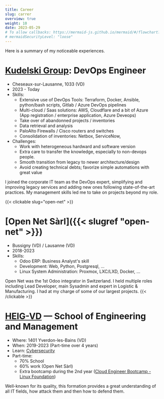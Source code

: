 ```yaml
---
title: Career
slug: carrer
overview: true
weight: 10
date: 2023-05-29
# To allow callbacks: https://mermaid-js.github.io/mermaid/#/flowchart?id=interaction
# mermaidSecurityLevel: "loose" 
---
```


Here is a summary of my noticeable experiences.  


# [Kudelski Group](https://www.nagra.com/): DevOps Engineer
* Cheseaux-sur-Lausanne, 1033 (VD)
* 2023 - Today
* Skills:
  * Extensive use of DevOps Tools: Terraform, Docker, Ansible, python/bash scripts, Gitlab / Azure DevOps pipelines
  * Multi-cloud / Saas solutions: AWS, Cloudflare and a bit of Azure (App registration / enterprise application, Azure Deveops)
  * Take over of abandonned projects / inventories
  * Data retrieval and analysis
  * PaloAlto Firewalls / Cisco routers and switches
  * Consolidation of inventories: Netbox, ServiceNow, 
* Challenges:
  * Work with heterogeneous hardward and software version
  * Extra care to transfer the knowledge, especially to non-devops people.
  * Smooth transition from legacy to newer architecture/design
  * Avoid creating technical debts; favorize simple automations with great value

I joined the corporate IT team as the DevOps expert, simplifying and improving legacy services and adding new ones following state-of-the-art practices.
My management skills led me to take on projects beyond my role.


<!-- # Current Skills
Have a look at my [skills]({{< slugref "skills" >}}) -->
{{< clickable slug="open-net" >}}

# [Open Net Sàrl]({{< slugref "open-net" >}})
* Bussigny (VD) / Lausanne (VD)
* 2018-2023
* Skills:
  * Odoo ERP: Business Analyst's skill 
  * Development: Web, Python, Postgresql, ...
  * Linux System Administration: Proxmox, LXC/LXD, Docker, ...
  

Open Net was the 1st Odoo integrator in Switzerland. I held multiple roles including Lead Developer, main Sysadmin and expert in Logistic & Manufacturing. I had at my charge of some of our largest  projects.
{{< /clickable >}}

# [HEIG-VD](https://heig-vd.ch/en) — School of Engineering and Management
* Where: 1401 Yverdon-les-Bains (VD)
* When: 2019-2023 (Part-time over 4 years)
* Learn: [Cybersecurity](https://heig-vd.ch/formations/bachelor/filieres/informatique-et-systemes-de-communication/securite-informatique)
* Part-time:
  * 70% School
  * 60% work (Open Net Sàrl)
  * Extra bootcamp during the 2nd year
    ([Cloud Engineer Bootcamp - Linux Foundation](https://training.linuxfoundation.org/training/cloud-engineer-bootcamp/))


Well-known for its quality, this formation provides a great understanding of all IT fields, how attack them and then how to defend them.


<!-- 
{{<rawhtml>}}
<script>
  var callback = function () {
      alert('A callback was triggered');
  };
</script>
{{</rawhtml>}} 

```mermaid
flowchart TB
    A([Highschool: Biology & Chemistry])
    B([EPFL: Physic])
    C([Heig-vd: Computer Science])
    A-- Wanted to learn more --&gt;B 
    B-- Discover CS: Reconversion --&gt;C
    click A callback "Tooltip for a callback"
    click B "https://www.github.com" "This is a tooltip for a link"
    click C call callback() "Tooltip for a callback"
    click D href "https://www.github.com" "This is a tooltip for a link"
```  -->


